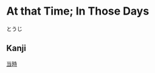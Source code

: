 # At that Time; In Those Days
とうじ

## Kanji
[当](../Kanji/kanji-dict/当.md)[時](../Kanji/kanji-dict/時.md)